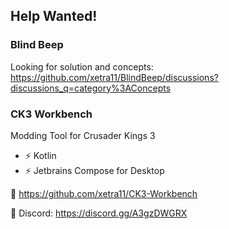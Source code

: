 ## Help Wanted!

### Blind Beep
Looking for solution and concepts: https://github.com/xetra11/BlindBeep/discussions?discussions_q=category%3AConcepts

### CK3 Workbench
Modding Tool for Crusader Kings 3

- ⚡ Kotlin
- ⚡ Jetbrains Compose for Desktop

🌱 https://github.com/xetra11/CK3-Workbench

💬 Discord: https://discord.gg/A3gzDWGRX

<!--
**xetra11/xetra11** is a ✨ _special_ ✨ repository because its `README.md` (this file) appears on your GitHub profile.

Here are some ideas to get you started:

- 🔭 I’m currently working on ...
- 🌱 I’m currently learning ...
- 👯 I’m looking to collaborate on ...
- 🤔 I’m looking for help with ...
- 💬 Ask me about ...
- 📫 How to reach me: ...
- 😄 Pronouns: ...
- ⚡ Fun fact: ...
-->
